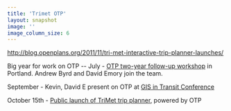 ```yaml
---
title: 'Trimet OTP'
layout: snapshot
image: ''
image_column_size: 6
---
```


http://blog.openplans.org/2011/11/tri-met-interactive-trip-planner-launches/

Big year for work on OTP -- 
July - [OTP two-year follow-up workshop](https://github.com/opentripplanner/OpenTripPlanner/wiki/2011-OTP-Workshop) in Portland. Andrew Byrd and David Emory join the team.

September - Kevin, David E present on OTP at [GIS in Transit Conference](http://transitgis.org/conference/older-conferences/2011-gis-public-transportation-conference/)

October 15th - [Public launch of TriMet trip planner](http://trimet.org/news/releases/oct15-rtp.htm), powered by OTP
